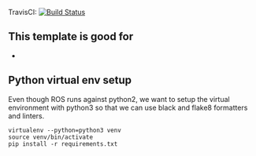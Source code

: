 TravisCI: [![Build Status](https://travis-ci.org/SarvagyaVaish/ros_ci_and_coverage.svg?branch=master)](https://travis-ci.org/SarvagyaVaish/ros_ci_and_coverage)

## This template is good for

-


## Python virtual env setup

Even though ROS runs against python2, we want to setup the virtual environment with python3 so that we can use black and flake8 formatters and linters.

```
virtualenv --python=python3 venv
source venv/bin/activate
pip install -r requirements.txt
```
